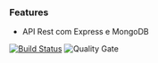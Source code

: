 ### Features

-  API Rest com Express e MongoDB


[![Build Status](https://travis-ci.org/condessalovelace/mavenquickstart.svg?branch=master)](https://travis-ci.org/condessalovelace/mavenquickstart) ![Quality Gate](https://sonarcloud.io/api/project_badges/measure?project=br.com%3Amavenquickstart&metric=alert_status)
